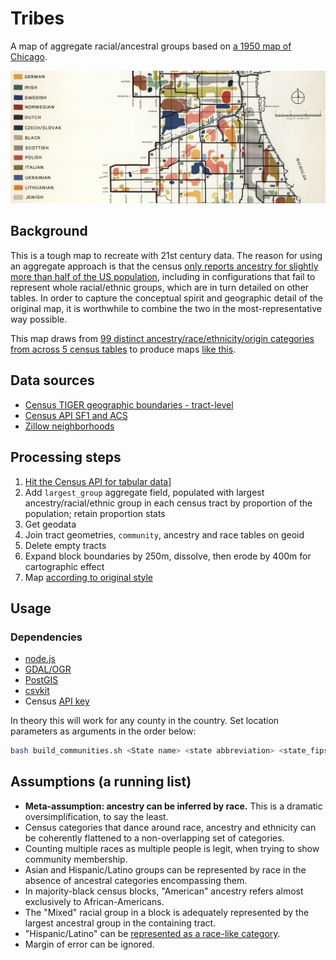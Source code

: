 # Tribes
A map of aggregate racial/ancestral groups based on [a 1950 map of Chicago](https://upload.wikimedia.org/wikipedia/commons/b/b5/Chicago_Demographics_in_1950_Map.jpg). 

![original](original.png)

## Background
This is a tough map to recreate with 21st century data. The reason for using an aggregate approach is that the census [only reports ancestry for slightly more than half of the US population](http://factfinder.census.gov/faces/tableservices/jsf/pages/productview.xhtml?pid=ACS_13_5YR_B04001&prodType=table), including in configurations that fail to represent whole racial/ethnic groups, which are in turn detailed on other tables. In order to capture the conceptual spirit and geographic detail of the original map, it is worthwhile to combine the two in the most-representative way possible. 

This map draws from [99 distinct ancestry/race/ethnicity/origin categories from across 5 census tables](data/census_community_fields.csv) to produce maps [like this](data/communities_17_031.geojson).

## Data sources
 - [Census TIGER geographic boundaries - tract-level](data/cook_county_blocks.geojson)
 - [Census API SF1 and ACS](http://api.census.gov/data/2010/sf1/variables.html)
 - [Zillow neighborhoods](data/zillow_neighborhoods.geojson)
 
## Processing steps
 1. [Hit the Census API for tabular data](processing/pull/index.js)]
 2. Add `largest_group` aggregate field, populated with largest ancestry/racial/ethnic group in each census tract by proportion of the population; retain proportion stats
 3. Get geodata
 4. Join tract geometries, `community`, ancestry and race tables on geoid
 5. Delete empty tracts
 6. Expand block boundaries by 250m, dissolve, then erode by 400m for cartographic effect
 7. Map [according to original style](cartography/chicago_demographics.mss)
 
## Usage

### Dependencies

- [node.js](https://nodejs.org/en/)
- [GDAL/OGR](http://trac.osgeo.org/gdal/wiki/DownloadingGdalBinaries)
- [PostGIS](http://postgis.org)
- [csvkit](http://csvkit.readthedocs.org/en/540/)
- Census [API key](http://api.census.gov/data/key_signup.html)

In theory this will work for any county in the country. Set location parameters as arguments in the order below:

```bash
bash build_communities.sh <State name> <state abbreviation> <state_fips> <county_fips> <census key>
```
 
## Assumptions (a running list)
 - __Meta-assumption: ancestry can be inferred by race.__ This is a dramatic oversimplification, to say the least.
 - Census categories that dance around race, ancestry and ethnicity can be coherently flattened to a non-overlapping set of categories.
 - Counting multiple races as multiple people is legit, when trying to show community membership.
 - Asian and Hispanic/Latino groups can be represented by race in the absence of ancestral categories encompassing them.
 - In majority-black census blocks, "American" ancestry refers almost exclusively to African-Americans.
 - The "Mixed" racial group in a block is adequately represented by the largest ancestral group in the containing tract.
 - "Hispanic/Latino" can be [represented as a race-like category](http://censusreporter.org/topics/race-hispanic/).
 - Margin of error can be ignored.